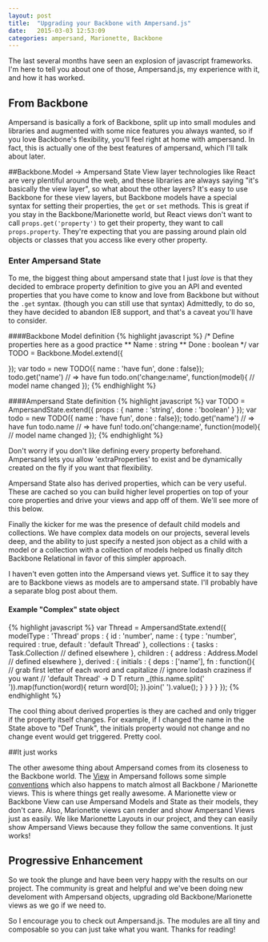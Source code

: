 ```yaml
---
layout: post
title:  "Upgrading your Backbone with Ampersand.js"
date:   2015-03-03 12:53:09
categories: ampersand, Marionette, Backbone 
---
```


The last several months have seen an explosion of javascript frameworks.  I'm here to tell you about one of those, Ampersand.js,
my experience with it, and how it has worked.


## From Backbone
Ampersand is basically a fork of Backbone, split up into small modules and libraries and augmented with some nice
features you always wanted, so if you love Backbone's flexibility, you'll feel right at home with ampersand.  In fact,
this is actually one of the best features of ampersand, which I'll talk about later.  

##Backbone.Model -> Ampersand State
View layer technologies like React are very plentiful around the web, and these libraries are 
always saying "it's basically the view layer", so what about the other layers?  It's easy to use Backbone for these 
view layers, but Backbone models have a special syntax for setting their properties, the `get` or `set` methods.  This
is great if you stay in the Backbone/Marionette world, but React views don't want to call `props.get('property')` to get their 
property, they want to call `props.property`.  They're expecting that you are passing around plain old objects or classes 
that you access like every other property.  

### Enter Ampersand State
To me, the biggest thing about ampersand state that I just *love* is that they decided to embrace property definition to 
give you an API and evented properties that you have come to know and love from Backbone but without the `.get` syntax. (though you can still use that syntax)
Admittedly, to do so, they have decided to abandon IE8 support, and that's a caveat you'll have to consider. 

####Backbone Model definition
{% highlight javascript %}
/*  Define properties here as a good practice
**  Name : string
**  Done : boolean
*/
var TODO = Backbone.Model.extend({

});
var todo = new TODO({ name : 'have fun', done : false});
todo.get('name') // => have fun
todo.on('change:name', function(model){
   // model name changed
});
{% endhighlight %}


####Ampersand State definition
{% highlight javascript %}
var TODO = AmpersandState.extend({
  props : {
    name : 'string',
    done : 'boolean'
  }
});
var todo = new TODO({ name : 'have fun', done : false});
todo.get('name') // => have fun
todo.name // => have fun!
todo.on('change:name', function(model){
   // model name changed
});
{% endhighlight %}

Don't worry if you don't like defining every property beforehand.  Ampersand lets you allow 'extraProperties' to exist and 
be dynamically created on the fly if you want that flexibility.

Ampersand State also has derived properties, which can be very useful.  These are cached so you can build higher level properties 
on top of your core properties and drive your views and app off of them.  We'll see more of this below.

Finally the kicker for me was the presence of default child models and collections.  We have complex data models 
on our projects, several levels deep, and the ability to just specify a nested json object as a child with a model or 
a collection with a collection of models helped us finally ditch Backbone Relational in favor of this simpler approach.  

I haven't even gotten into the Ampersand views yet.  Suffice it to say they are to Backbone views as models are to ampersand state. 
I'll probably have a separate blog post about them.  

#### Example "Complex" state object
{% highlight javascript %}
var Thread = AmpersandState.extend({
  modelType : 'Thread'
  props : {
    id : 'number',
    name : {
        type : 'number',
        required : true,
        default : 'default Thread'
    },
    collections : {
       tasks : Task.Collection // defined elsewhere
    },
    children : {
       address : Address.Model // defined elsewhere
    },
    derived : {
       initials : {
         deps : ['name'],
         fn : function(){
            // grab first letter of each word and capitalize
            // ignore lodash craziness if you want
            // 'default Thread' -> D T
             return _(this.name.split(' ')).map(function(word){
                 return word[0];
             }).join(' ').value();
         } 
       }
    }
  }
});
{% endhighlight %}

The cool thing about derived properties is they are cached and only trigger if the property itself changes.  For example, if I changed the name in the State above to "Def Trunk", the initials property would not change and no change event would get triggered.  Pretty cool. 

##It just works

The other awesome thing about Ampersand comes from its closeness to the Backbone world.  The [View](http://ampersandjs.com/docs#ampersand-view) in Ampersand follows some simple [conventions](http://ampersandjs.com/learn/view-conventions) which also happens to match almost all Backbone / Marionette views.  This is where things get really awesome.  A Marionette view or Backbone View can use Ampersand Models and State as their models, they don't care.  Also, Marionette views can render and show Ampersand Views just as easily.  We like Marionette Layouts in our project, and they can easily show Ampersand Views because they follow the same conventions.  It just works!  

## Progressive Enhancement

So we took the plunge and have been very happy with the results on our project.  The community is great and helpful and we've been doing new develoment with Ampersand objects, upgrading old Backbone/Marionette views as we go if we need to.  

So I encourage you to check out Ampersand.js.  The modules are all tiny and composable so you can just take what you want.  Thanks for reading!


[jekyll]:      http://jekyllrb.com
